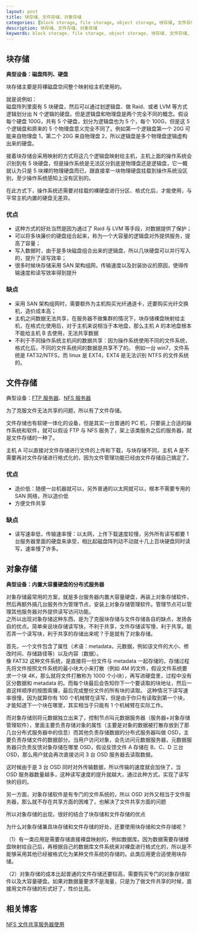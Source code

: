 ```yaml
---
layout: post
title: 块存储、文件存储、对象存储
categories: [block storage, file storage, object storage, 块存储, 文件存储, 对象存储 ]
description: 块存储、文件存储、对象存储
keywords: block storage, file storage, object storage, 块存储, 文件存储, 对象存储
---
```

## 块存储

**典型设备：磁盘阵列、硬盘**

块存储主要是将裸磁盘空间整个映射给主机使用的。

就是说例如：  
磁盘阵列里面有 5 块硬盘，然后可以通过划逻辑盘、做 Raid、或者 LVM 等方式逻辑划分出 N 个逻辑的硬盘。但是逻辑盘和物理盘是两个完全不同的概念。假设每个硬盘 100G，共有 5 个硬盘，划分为逻辑盘也为 5 个，每个 100G，但是这 5 个逻辑盘和原来的 5 个物理盘意义完全不同了。例如第一个逻辑盘第一个 20G 可能来自物理盘 1，第二个 20G 来自物理盘 2，所以逻辑盘是多个物理盘逻辑虚构出来的硬盘。

接着块存储会采用映射的方式将这几个逻辑盘映射给主机，主机上面的操作系统会识别到有 5 块硬盘，但是操作系统是无法区分到底是物理盘还是逻辑盘，它一概就认为只是 5 块裸的物理硬盘而已，跟直接拿一块物理硬盘挂载到操作系统没区别，至少操作系统感知上没有区别的。

在此方式下，操作系统还需要对挂载的裸硬盘进行分区、格式化后，才能使用，与平常主机内置的硬盘无差异。

### 优点
* 这种方式的好处当然是因为通过了 Raid 与 LVM 等手段，对数据提供了保护；
* 可以将多块廉价的硬盘组合起来，称为一个大容量的逻辑盘对外提供服务，提高了容量；
* 写入数据时，由于是多块磁盘组合出来的逻辑盘，所以几块硬盘可以并行写入的，提升了读写效率；
* 很多时候块存储采用 SAN 架构组网，传输速度以及封装协议的原因，使得传输速度和读写效率得到提升

### 缺点
* 采用 SAN 架构组网时，需要额外为主机购买光纤通道卡，还要购买光纤交换机，造价成本高；
* 主机之间数据无法共享，在服务器不做集群的情况下，块存储裸盘映射给主机，在格式化使用后，对于主机来说相当于本地盘，那么主机 A 的本地盘根本不能给主机 B 去使用，无法共享数据
* 不利于不同操作系统主机间的数据共享：因为操作系统使用不同的文件系统，格式化后，不同的文件系统间的数据是共享不了的。 例如一台 win7，文件系统是 FAT32/NTFS，而 linux 是 EXT4，EXT4 是无法识别 NTFS 的文件系统的。

## 文件存储
典型设备：[FTP 服务器](https://segmentfault.com/a/1190000019698532)、[NFS 服务器](https://zhuanlan.zhihu.com/p/78114809)

为了克服文件无法共享的问题，所以有了文件存储。

文件存储也有软硬一体化的设备，但是其实一台普通的 PC 机，只要装上合适的操作系统和软件，就可以假设 FTP 与 NFS 服务了，架上该类服务之后的服务器，就是文件存储的一种了。

主机 A 可以直接对文件存储进行文件的上传和下载，与块存储不同，主机 A 是不需要再对文件存储进行格式化的，因为文件管理功能已经由文件存储自己搞定了。

### 优点
* 造价低：随便一台机器就可以，另外普通的以太网就可以，根本不需要专用的 SAN 网络，所以造价低
* 方便文件共享

### 缺点
* 读写速率低，传输速率慢：以太网，上传下载速度较慢，另外所有读写都要 1 台服务器里面的硬盘来承受，相比起磁盘阵列动不动就十几上百块硬盘同时读写，速率慢了许多。

## 对象存储
**典型设备：内置大容量硬盘的分布式服务器**

对象存储最常用的方案，就是多台服务器内置大容量硬盘，再装上对象存储软件，然后再额外搞几台服务作为管理节点，安装上对象存储管理软件。管理节点可以管理其他服务器对外提供读写访问功能。  
之所以出现对象存储这种东西，是为了克服块存储与文件存储各自的缺点，发扬各自的优点。简单来说块存储读写快，不利于共享，文件存储读写慢，利于共享。能否弄一个读写块，利于共享的存储出来呢？于是就有了对象存储。

首先，一个文件包含了属性（术语：metadata，元数据，例如该文件的大小、修改时间、存储路径等）以及内容（数据）。  
像 FAT32 这种文件系统，是直接将一份文件与 metadata 一起存储的，存储过程先将文件按照文件系统的最小块大小来打散（例如 4M 的文件，假设文件系统要求一个块 4K，那么就将文件打散称为 1000 个小块），再写进硬盘里，过程中没有区分数据和 metadata 的。而每个块最后会告知你下一个要读取的块地址，然后一直这样顺序的按图索骥，最后完成整份文件的所有块的读取。
这种情况下读写速率很慢，因为就算你有 100 个机械臂在读写，但是由于你只有读取到第一个块，才能知道下一个块在哪里，其实相当于只能有 1 个机械臂在实际工作。

而对象存储则将元数据独立出来了，控制节点叫元数据服务器（服务器+对象存储管理软件），里面主要负责存储对象的属性（主要是对象的数据被打散存放到了那几台分布式服务器中的信息）而其他负责存储数据的分布式服务器叫做 OSD，主要负责存储文件的数据部分。当用户访问对象，会先访问元数据服务器，元数据服务器只负责反馈对象存储在哪里 OSD，假设反馈文件 A 存储在 B、C、D 三台 OSD，那么用户就会再次直接访问 3 台 OSD 服务器去读取数据。

这时候由于是 3 台 OSD 同时对外传输数据，所以传输的速度就会加快了，当 OSD 服务器数量越多，这种读写速度的提升就越大，通过此种方式，实现了读写快的目的。

另一方面，对象存储软件是有专门的文件系统的，所以 OSD 对外又相当于文件服务器，那么就不存在共享方面的困难了，也解决了文件共享方面的问题

所以对象存储的出现，很好的结合了块存储和文件存储的优点

为什么对象存储兼具块存储和文件存储的好处，还要使用块存储和文件存储呢？

（1）有一类应用是需要存储直接裸盘映射的，例如数据库。因为数据需要存储楼盘映射给自己后，再根据自己的数据库文件系统来对裸盘进行格式化的，所以是不能够采用其他已经被格式化为某种文件系统的存储的。此类应用更合适使用块存储。

（2）对象存储的成本比起普通的文件存储还要较高，需要购买专门的对象存储软件以及大容量硬盘。如果对数据量要求不是海量，只是为了做文件共享的时候，直接用文件存储的形式好了，性价比高。

## 相关博客
[NFS 文件共享服务器使用](https://zhuanlan.zhihu.com/p/78114809)
